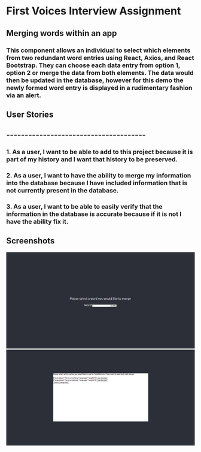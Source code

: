 # First Voices Interview Assignment

## Merging words within an app

### This component allows an individual to select which elements from two redundant word entries using React, Axios, and React Bootstrap. They can choose each data entry from option 1, option 2 or merge the data from both elements. The data would then be updated in the database, however for this demo the newly formed word entry is displayed in a rudimentary fashion via an alert.

## User Stories
## --------------------------------------

### 1. As a user, I want to be able to add to this project because it is part of my history and I want that history to be preserved.
### 2. As a user, I want to have the ability to merge my information into the database because I have included information that is not currently present in the database.
### 3. As a user, I want to be able to easily verify that the information in the database is accurate because if it is not I have the ability fix it.

## Screenshots

!["Search Bar"](https://github.com/floydianslips/fv-assign/blob/master/docs/Search.png?raw=true)
!["Options"](https://github.com/floydianslips/fv-assign/blob/master/docs/Merge%20Component.png?raw=true)
